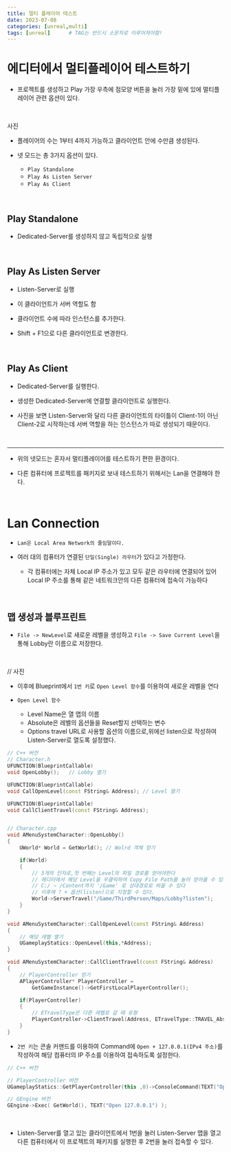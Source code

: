 ```yaml
---
title: 멀티 플레이어 테스트
date: 2023-07-08
categories: [unreal,multi]
tags: [unreal]		# TAG는 반드시 소문자로 이루어져야함!
---
```


**에디터에서 멀티플레이어 테스트하기**
============

* 프로젝트를 생성하고 Play 가장 우측에 점모양 버튼을 눌러 가장 밑에 있에 멀티플레이어 관련 옵션이 있다.

<br>

사진


* 플레이어의 수는 1부터 4까지 가능하고 클라이언트 안에 수만큼 생성된다.

* 넷 모드는 총 3가지 옵션이 있다.

    * `Play Standalone`
    * `Play As Listen Server`
    * `Play As Client`


<br>

**Play Standalone**
--------

* Dedicated-Server를 생성하지 않고 독립적으로 실행

<br>

**Play As Listen Server**
--------


  * Listen-Server로 실행

  * 이 클라이언트가 서버 역할도 함

  * 클라이언트 수에 따라 인스턴스를 추가한다.

  * Shift + F1으로 다른 클라이언트로 변경한다.



<br>

**Play As Client**
--------





  * Dedicated-Server를 실행한다.
  * 생성한 Dedicated-Server에 연결할 클라이언트로 실행한다.

  * 사진을 보면 Listen-Server와 달리 다른 클라이언트의 타이틀이 Client-1이 아닌 Client-2로 시작하는데 서버 역할을 하는 인스턴스가 따로 생성되기 때문이다.


<br>

------------------

* 위의 넷모드는 혼자서 멀티플레이어를 테스트하기 편한 환경이다.

* 다른 컴퓨터에 프로젝트를 패키지로 보내 테스트하기 위해서는 Lan을 연결해야 한다.

<br>

**Lan Connection**
===========

* `Lan은 Local Area Network의 줄임말이다.`

* 여러 대의 컴퓨터가 연결된 `단일(Single) 라우터`가 있다고 가정한다.

  * 각 컴퓨터에는 자체 Local IP 주소가 있고 모두 같은 라우터에 연결되어 있어 Local IP 주소를 통해 같은 네트워크안의 다른 컴퓨터에 접속이 가능하다

<br>

**맵 생성과 블루프린트**
----------

* `File -> NewLevel`로 새로운 레벨을 생성하고 `File -> Save Current Level`을 통해 Lobby란 이름으로 저장한다.

<br>

// 사진

* 이후에 Blueprint에서 `1번 키`로 `Open Level 함수`를 이용하여 새로운 레벨을 연다

* `Open Level 함수`
  * Level Name은 열 맵의 이름
  * Absolute은 레벨의 옵션들을 Reset할지 선택하는 변수
  * Options travel URL로 사용할 옵션의 이름으로,위에선 listen으로 작성하여 Listen-Server로 열도록 설정했다.


```c++
// C++ 버전
// Character.h 
UFUNCTION(BlueprintCallable)
void OpenLobby();   // Lobby 열기

UFUNCTION(BlueprintCallable)
void CallOpenLevel(const FString& Address); // Level 열기

UFUNCTION(BlueprintCallable)
void CallClientTravel(const FString& Address);


// Character.cpp 
void AMenuSystemCharacter::OpenLobby()
{
    UWorld* World = GetWorld(); // Wolrd 객체 얻기

    if(World)
    {
        // 3개의 인자로,첫 번째는 Level의 파일 경로를 얻어야한다
        // 에디터에서 해당 Level을 우클릭하여 Copy File Path를 눌러 얻어올 수 있다.
        // C:/ ~ /Content까지 '/Game' 로 상대경로로 바꿀 수 있다
        // 이후에 ? + 옵션(listen)으로 지정할 수 있다.
        World->ServerTravel("/Game/ThirdPerson/Maps/Lobby?listen");
    }
}

void AMenuSystemCharacter::CallOpenLevel(const FString& Address)
{
    // 해당 레벨 열기
    UGameplayStatics::OpenLevel(this,*Address);
}

void AMenuSystemCharacter::CallClientTravel(const FString& Address)
{
    // PlayerController 얻기
    APlayerController* PlayerController = 
        GetGameInstance()->GetFirstLocalPlayerController();

    if(PlayerController)
    {
        // ETravelType은 다른 레벨로 갈 때 유형
        PlayerController->ClientTravel(Address, ETravelType::TRAVEL_Absolute);
    }
}
```


* `2번 키`는 콘솔 커맨드를 이용하여 Command에 `Open + 127.0.0.1(IPv4 주소)`를 작성하여 해당 컴퓨터의 IP 주소를 이용하여 접속하도록 설정한다.

```c++
// C++ 버전

// PlayerController 버전
UGameplayStatics::GetPlayerController(this ,0)->ConsoleCommand(TEXT("Open 127.0.0.1"));

// GEngine 버전
GEngine->Exec( GetWorld(), TEXT("Open 127.0.0.1") );
```

<br>

* Listen-Server를 열고 있는 클라이언트에서 1번을 눌러 Listen-Server 맵을 열고 다른 컴퓨터에서 이 프로젝트의 패키지를 실행한 후 2번을 눌러 접속할 수 있다.